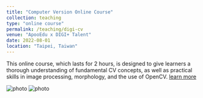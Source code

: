 ```yaml
---
title: "Computer Version Online Course"
collection: teaching
type: "online course"
permalink: /teaching/digi-cv
venue: "ApooEdu x DIGI+ Talent"
date: 2022-08-01
location: "Taipei, Taiwan"
---
```


This online course, which lasts for 2 hours, is designed to give learners a thorough understanding of fundamental CV concepts, as well as practical skills in image processing, morphology, and the use of OpenCV.
[learn more](https://academy.digitalent.org.tw/course/aic0030/)

![photo](/images/teaching/digi2-1.png)
![photo](/images/teaching/digi2-2.png)
